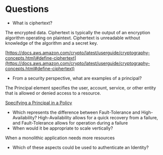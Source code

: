 # Questions

* What is ciphertext?

The encrypted data. Ciphertext is typically the output of an encryption algorithm operating on plaintext. Ciphertext is unreadable without knowledge of the algorithm and a secret key.

[https://docs.aws.amazon.com/crypto/latest/userguide/cryptography-concepts.html\#define-ciphertext](https://docs.aws.amazon.com/crypto/latest/userguide/cryptography-concepts.html#define-ciphertext)

* From a security perspective, what are examples of a principal?

The Principal element specifies the user, account, service, or other entity that is allowed or denied access to a resource.

[Specifying a Principal in a Policy](https://docs.aws.amazon.com/AmazonS3/latest/dev/s3-bucket-user-policy-specifying-principal-intro.html)

* Which represents the difference between Fault-Tolerance and High-Availability? High-Availability allows for a quick recovery from a failure, and Fault-Tolerance allows for operation during a failure
* When would it be appropriate to scale vertically?

When a monolithic application needs more resources

* Which of these aspects could be used to authenticate an Identity?

